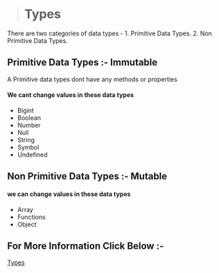 > # Types

There are two categories of data types -
    1. Primitive Data Types.
    2. Non Primitive Data Types.

## Primitive Data Types :- Immutable

A Primitive data types dont have any methods or properties

#### We cant change values in these data types

* Bigint
* Boolean
* Number
* Null
* String
* Symbol
* Undefined

## Non Primitive Data Types :- Mutable

#### we can change values in these data types

* Array
* Functions
* Object

## For More Information Click Below :-

[Types](../Js/types/)
